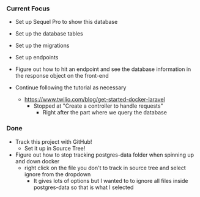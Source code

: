 ### Current Focus

* Set up Sequel Pro to show this database
* Set up the database tables
* Set up the migrations
* Set up endpoints
* Figure out how to hit an endpoint and see the database information in the response object on the front-end

* Continue following the tutorial as necessary
    * https://www.twilio.com/blog/get-started-docker-laravel
        * Stopped at "Create a controller to handle requests"
            * Right after the part where we query the database 

### Done
* Track this project with GitHub!
    * Set it up in Source Tree!
* Figure out how to stop tracking postgres-data folder when spinning up and down docker
    * right click on the file you don't to track in source tree and select ignore from the dropdown
        * It gives lots of options but I wanted to to ignore all files inside postgres-data so that is what I selected